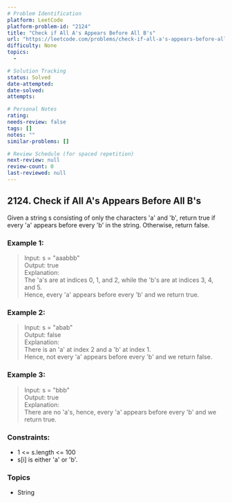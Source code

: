 ```yaml
---
# Problem Identification
platform: LeetCode
platform-problem-id: "2124"
title: "Check if All A's Appears Before All B's"
url: "https://leetcode.com/problems/check-if-all-a's-appears-before-all-b's/"
difficulty: None
topics:
  -

# Solution Tracking
status: Solved
date-attempted:
date-solved:
attempts:

# Personal Notes
rating:
needs-review: false
tags: []
notes: ""
similar-problems: []

# Review Schedule (for spaced repetition)
next-review: null
review-count: 0
last-reviewed: null
---
```


## 2124. Check if All A's Appears Before All B's
Given a string s consisting of only the characters 'a' and 'b', return true if every 'a' appears before every 'b' in the string. Otherwise, return false.

### Example 1:

> Input: s = "aaabbb"<br/>
> Output: true<br/>
> Explanation:<br/>
> The 'a's are at indices 0, 1, and 2, while the 'b's are at indices 3, 4, and 5.<br/>
> Hence, every 'a' appears before every 'b' and we return true.

### Example 2:

> Input: s = "abab"<br/>
> Output: false<br/>
> Explanation:<br/>
> There is an 'a' at index 2 and a 'b' at index 1.<br/>
> Hence, not every 'a' appears before every 'b' and we return false.

### Example 3:

> Input: s = "bbb"<br/>
> Output: true<br/>
> Explanation:<br/>
> There are no 'a's, hence, every 'a' appears before every 'b' and we return true.
 
### Constraints:

- 1 <= s.length <= 100
- s[i] is either 'a' or 'b'.

### Topics

- String